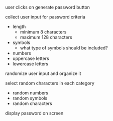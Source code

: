user clicks on generate password button

collect user input for password criteria
* length
    * minimum 8 characters
    * maximum 128 characters
* symbols
    * what type of symbols should be included?
* numbers
* uppercase letters
* lowercase letters

randomize user input and organize it

select random characters in each category
* random numbers
* random symbols
* random characters

display password on screen

